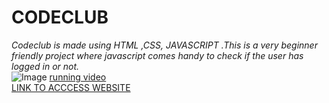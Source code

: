 # CODECLUB
_Codeclub is made using HTML ,CSS, JAVASCRIPT .This is a very beginner friendly project where javascript comes handy to check if the user has logged in or not._  
![Image](https://user-images.githubusercontent.com/101446457/197310957-1ab1b62e-cf4c-40f6-84bc-c9d031eb9230.png)
[running video](https://s21.aconvert.com/convert/p3r68-cdx67/vaph0-wuf82.mp4)  
[LINK TO ACCCESS WEBSITE](https://targithu.github.io/firsteverproject.github.io/)